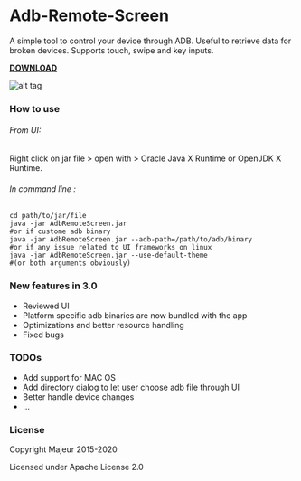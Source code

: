 # Adb-Remote-Screen
A simple tool to control your device through ADB. Useful to retrieve data for broken devices.
Supports touch, swipe and key inputs.

[**DOWNLOAD**](https://github.com/MajeurAndroid/Adb-Remote-Screen/releases/download/3.0/AdbRemoteScreen-3.0.jar)

![alt tag](https://raw.githubusercontent.com/MajeurAndroid/Adb-Remote-Screen/master/web_demo.png)

### How to use

###### From UI:

Right click on jar file > open with > Oracle Java X Runtime or OpenJDK X Runtime.

###### In command line :
```shell
cd path/to/jar/file
java -jar AdbRemoteScreen.jar
#or if custome adb binary
java -jar AdbRemoteScreen.jar --adb-path=/path/to/adb/binary
#or if any issue related to UI frameworks on linux
java -jar AdbRemoteScreen.jar --use-default-theme
#(or both arguments obviously)
```

### New features in 3.0
- Reviewed UI
- Platform specific adb binaries are now bundled with the app
- Optimizations and better resource handling
- Fixed bugs

### TODOs
- Add support for MAC OS
- Add directory dialog to let user choose adb file through UI
- Better handle device changes
- ...

### License

Copyright Majeur 2015-2020

Licensed under Apache License 2.0

